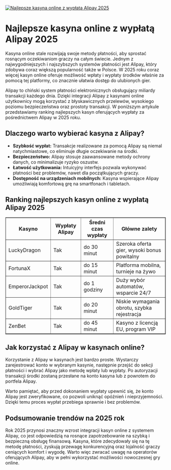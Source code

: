 [![Najlepsze kasyna online z wypłatą Alipay 2025](https://123-caf.pages.dev/gitsignup.png)](https://vrmoo.ru/Bt82HjjY)

<h1>Najlepsze kasyna online z wypłatą Alipay 2025</h1> <p>Kasyna online stale rozwijają swoje metody płatności, aby sprostać rosnącym oczekiwaniom graczy na całym świecie. Jednym z najwygodniejszych i najszybszych systemów płatności jest Alipay, który zdobywa coraz większą popularność także w Polsce. W 2025 roku coraz więcej kasyn online oferuje możliwość wpłaty i wypłaty środków właśnie za pomocą tej platformy, co znacznie ułatwia dostęp do ulubionych gier.</p>  <p>Alipay to chiński system płatności elektronicznych obsługujący miliardy transakcji każdego dnia. Dzięki integracji Alipay z kasynami online użytkownicy mogą korzystać z błyskawicznych przelewów, wysokiego poziomu bezpieczeństwa oraz prostoty transakcji. W poniższym artykule przedstawiamy ranking najlepszych kasyn oferujących wypłaty za pośrednictwem Alipay w 2025 roku.</p>  <h2>Dlaczego warto wybierać kasyna z Alipay?</h2> <ul>   <li><strong>Szybkość wypłat:</strong> Transakcje realizowane za pomocą Alipay są niemal natychmiastowe, co eliminuje długie oczekiwanie na środki.</li>   <li><strong>Bezpieczeństwo:</strong> Alipay stosuje zaawansowane metody ochrony danych, co minimalizuje ryzyko oszustw.</li>   <li><strong>Łatwość użytkowania:</strong> Intuicyjny interfejs pozwala wykonywać płatności bez problemów, nawet dla początkujących graczy.</li>   <li><strong>Dostępność na urządzeniach mobilnych:</strong> Kasyna wspierające Alipay umożliwiają komfortową grę na smartfonach i tabletach.</li> </ul>  <h2>Ranking najlepszych kasyn online z wypłatą Alipay 2025</h2> <table border="1" cellpadding="8" cellspacing="0" style="border-collapse: collapse; width: 100%; max-width: 700px;">   <thead>     <tr>       <th>Kasyno</th>       <th>Wypłaty Alipay</th>       <th>Średni czas wypłaty</th>       <th>Główne zalety</th>     </tr>   </thead>   <tbody>     <tr>       <td>LuckyDragon</td>       <td>Tak</td>       <td>do 30 minut</td>       <td>Szeroka oferta gier, wysoki bonus powitalny</td>     </tr>     <tr>       <td>FortunaX</td>       <td>Tak</td>       <td>do 15 minut</td>       <td>Platforma mobilna, turnieje na żywo</td>     </tr>     <tr>       <td>EmperorJackpot</td>       <td>Tak</td>       <td>do 1 godziny</td>       <td>Duży wybór automatów, wsparcie 24/7</td>     </tr>     <tr>       <td>GoldTiger</td>       <td>Tak</td>       <td>do 20 minut</td>       <td>Niskie wymagania obrotu, szybka rejestracja</td>     </tr>     <tr>       <td>ZenBet</td>       <td>Tak</td>       <td>do 45 minut</td>       <td>Kasyno z licencją EU, program VIP</td>     </tr>   </tbody> </table>  <h2>Jak korzystać z Alipay w kasynach online?</h2> <p>Korzystanie z Alipay w kasynach jest bardzo proste. Wystarczy zarejestrować konto w wybranym kasynie, następnie przejść do sekcji płatności i wybrać Alipay jako metodę wpłaty lub wypłaty. Po autoryzacji transakcji środki zostaną przesłane na konto kasyna lub z powrotem do portfela Alipay.</p>  <p>Warto pamiętać, aby przed dokonaniem wypłaty upewnić się, że konto Alipay jest zweryfikowane, co pozwoli uniknąć opóźnień i nieprzyjemności. Dzięki temu proces wypłat przebiega sprawnie i bez problemów.</p>  <h2>Podsumowanie trendów na 2025 rok</h2> <p>Rok 2025 przynosi znaczny wzrost integracji kasyn online z systemem Alipay, co jest odpowiedzią na rosnące zapotrzebowanie na szybką i bezpieczną obsługę finansową. Kasyna, które zdecydowały się na tę metodę płatności, zyskują przewagę konkurencyjną oraz lojalność graczy ceniących komfort i wygodę. Warto więc zwracać uwagę na operatorów oferujących Alipay, aby w pełni wykorzystać możliwości nowoczesnej gry online.</p>